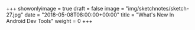 +++
showonlyimage = true
draft = false
image = "img/sketchnotes/sketch-27.jpg"
date = "2018-05-08T08:00:00+00:00"
title = "What's New In Android Dev Tools"
weight = 0
+++

